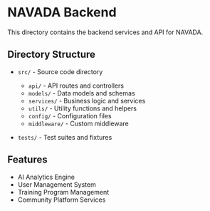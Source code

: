 # NAVADA Backend

This directory contains the backend services and API for NAVADA.

## Directory Structure

- `src/` - Source code directory
  - `api/` - API routes and controllers
  - `models/` - Data models and schemas
  - `services/` - Business logic and services
  - `utils/` - Utility functions and helpers
  - `config/` - Configuration files
  - `middleware/` - Custom middleware

- `tests/` - Test suites and fixtures

## Features

- AI Analytics Engine
- User Management System
- Training Program Management
- Community Platform Services
